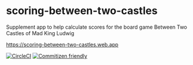 # scoring-between-two-castles
Supplement app to help calculate scores for the board game Between Two Castles of Mad King Ludwig

https://scoring-between-two-castles.web.app

[![CircleCI](https://circleci.com/gh/jonyeezs/scoring-between-two-castles.svg?style=svg)](https://circleci.com/gh/jonyeezs/scoring-between-two-castles) 
[![Commitizen friendly](https://img.shields.io/badge/commitizen-friendly-brightgreen.svg)](http://commitizen.github.io/cz-cli/)